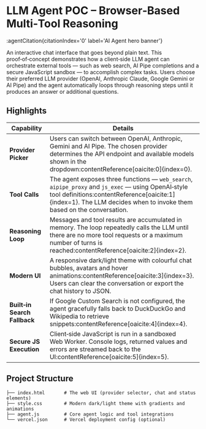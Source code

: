 # LLM Agent POC – Browser‑Based Multi‑Tool Reasoning

 :agentCitation{citationIndex='0' label='AI Agent hero banner'}


An interactive chat interface that goes beyond plain text.  This proof‑of‑concept demonstrates how a client‑side LLM agent can orchestrate external tools — such as web search, AI Pipe completions and a secure JavaScript sandbox — to accomplish complex tasks.  Users choose their preferred LLM provider (OpenAI, Anthropic Claude, Google Gemini or AI Pipe) and the agent automatically loops through reasoning steps until it produces an answer or additional questions.

## Highlights

| Capability         | Details |
|-------------------|---------|
| **Provider Picker** | Users can switch between OpenAI, Anthropic, Gemini and AI Pipe.  The chosen provider determines the API endpoint and available models shown in the dropdown:contentReference[oaicite:0]{index=0}. |
| **Tool Calls**      | The agent exposes three functions — `web_search`, `aipipe_proxy` and `js_exec` — using OpenAI‑style tool definitions:contentReference[oaicite:1]{index=1}.  The LLM decides when to invoke them based on the conversation. |
| **Reasoning Loop** | Messages and tool results are accumulated in memory.  The loop repeatedly calls the LLM until there are no more tool requests or a maximum number of turns is reached:contentReference[oaicite:2]{index=2}. |
| **Modern UI**       | A responsive dark/light theme with colourful chat bubbles, avatars and hover animations:contentReference[oaicite:3]{index=3}.  Users can clear the conversation or export the chat history to JSON. |
| **Built‑in Search Fallback** | If Google Custom Search is not configured, the agent gracefully falls back to DuckDuckGo and Wikipedia to retrieve snippets:contentReference[oaicite:4]{index=4}. |
| **Secure JS Execution** | Client‑side JavaScript is run in a sandboxed Web Worker.  Console logs, returned values and errors are streamed back to the UI:contentReference[oaicite:5]{index=5}. |

## Project Structure

```text
├── index.html       # The web UI (provider selector, chat and status elements)
├── style.css        # Modern dark/light theme with gradients and animations
├── agent.js         # Core agent logic and tool integrations
└── vercel.json      # Vercel deployment config (optional)
